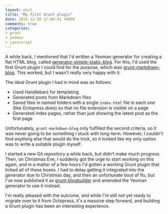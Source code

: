 ```yaml
---
layout: post
title: "My first Grunt plugin"
date: 2014-12-28 17:04:41 +0000
comments: true
categories: 
- grunt
- yeoman
- javascript
---
```


A while back, I mentioned that I'd written a Yeoman generator for creating a flat HTML blog, called [generator-simple-static-blog](https://github.com/matthewbdaly/generator-simple-static-blog). For this, I'd used the first Grunt plugin I could find for the purpose, which was [grunt-markdown-blog](https://github.com/testdouble/grunt-markdown-blog). This worked, but I wasn't really very happy with it.

The ideal Grunt plugin I had in mind was as follows:

* Used Handlebars for templating
* Generated posts from Markdown files
* Saved files in named folders with a single `index.html` file in each one (like Octopress does) so that no file extension is visible on a page
* Generated index pages, rather than just showing the latest post as the first page

Unfortunately, `grunt-markdown-blog` only fulfilled the second criteria, so it was never going to be something I stuck with long-term. However, I couldn't find anything else that would do the trick, so it looked like my only option was to write a suitable plugin myself.

I started a new Git repository a while back, but didn't make much progress. Then, on Christmas Eve, I suddenly got the urge to start working on this again, and in a matter of a few hours I'd gotten a working Grunt plugin that ticked all of these boxes. I had to delay getting it integrated into the generator due to Christmas day, and then an unfortunate bout of flu, but I've now published it as [grunt-blogbuilder](https://github.com/matthewbdaly/grunt-blogbuilder) and amended the Yeoman generator to use it instead.

I'm really pleased with the outcome, and while I'm still not yet ready to migrate over to it from Octopress, it's a massive step forward, and building a Grunt plugin has been an interesting experience.

